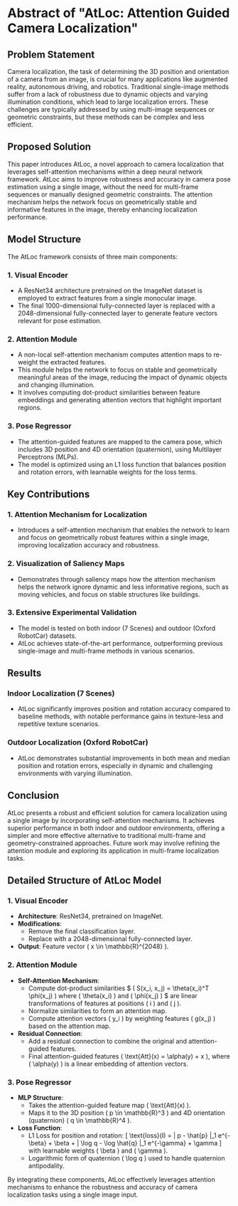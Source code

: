 # Abstract of "AtLoc: Attention Guided Camera Localization"

## Problem Statement

Camera localization, the task of determining the 3D position and orientation of a camera from an image, is crucial for many applications like augmented reality, autonomous driving, and robotics. Traditional single-image methods suffer from a lack of robustness due to dynamic objects and varying illumination conditions, which lead to large localization errors. These challenges are typically addressed by using multi-image sequences or geometric constraints, but these methods can be complex and less efficient.

## Proposed Solution

This paper introduces AtLoc, a novel approach to camera localization that leverages self-attention mechanisms within a deep neural network framework. AtLoc aims to improve robustness and accuracy in camera pose estimation using a single image, without the need for multi-frame sequences or manually designed geometric constraints. The attention mechanism helps the network focus on geometrically stable and informative features in the image, thereby enhancing localization performance.

## Model Structure

The AtLoc framework consists of three main components:

### 1. Visual Encoder

- A ResNet34 architecture pretrained on the ImageNet dataset is employed to extract features from a single monocular image.
- The final 1000-dimensional fully-connected layer is replaced with a 2048-dimensional fully-connected layer to generate feature vectors relevant for pose estimation.

### 2. Attention Module

- A non-local self-attention mechanism computes attention maps to re-weight the extracted features.
- This module helps the network to focus on stable and geometrically meaningful areas of the image, reducing the impact of dynamic objects and changing illumination.
- It involves computing dot-product similarities between feature embeddings and generating attention vectors that highlight important regions.

### 3. Pose Regressor

- The attention-guided features are mapped to the camera pose, which includes 3D position and 4D orientation (quaternion), using Multilayer Perceptrons (MLPs).
- The model is optimized using an L1 loss function that balances position and rotation errors, with learnable weights for the loss terms.

## Key Contributions

### 1. Attention Mechanism for Localization

- Introduces a self-attention mechanism that enables the network to learn and focus on geometrically robust features within a single image, improving localization accuracy and robustness.

### 2. Visualization of Saliency Maps

- Demonstrates through saliency maps how the attention mechanism helps the network ignore dynamic and less informative regions, such as moving vehicles, and focus on stable structures like buildings.

### 3. Extensive Experimental Validation

- The model is tested on both indoor (7 Scenes) and outdoor (Oxford RobotCar) datasets.
- AtLoc achieves state-of-the-art performance, outperforming previous single-image and multi-frame methods in various scenarios.

## Results

### Indoor Localization (7 Scenes)

- AtLoc significantly improves position and rotation accuracy compared to baseline methods, with notable performance gains in texture-less and repetitive texture scenarios.

### Outdoor Localization (Oxford RobotCar)

- AtLoc demonstrates substantial improvements in both mean and median position and rotation errors, especially in dynamic and challenging environments with varying illumination.

## Conclusion

AtLoc presents a robust and efficient solution for camera localization using a single image by incorporating self-attention mechanisms. It achieves superior performance in both indoor and outdoor environments, offering a simpler and more effective alternative to traditional multi-frame and geometry-constrained approaches. Future work may involve refining the attention module and exploring its application in multi-frame localization tasks.

## Detailed Structure of AtLoc Model

### 1. Visual Encoder

- **Architecture**: ResNet34, pretrained on ImageNet.
- **Modifications**:
  - Remove the final classification layer.
  - Replace with a 2048-dimensional fully-connected layer.
- **Output**: Feature vector \( x \in \mathbb{R}^{2048} \).

### 2. Attention Module

- **Self-Attention Mechanism**:
  - Compute dot-product similarities $ \( S(x_i, x_j) = \theta(x_i)^T \phi(x_j) \) where \( \theta(x_i) \) and \( \phi(x_j) \) $ are linear transformations of features at positions \( i \) and \( j \).
  - Normalize similarities to form an attention map.
  - Compute attention vectors \( y_i \) by weighting features \( g(x_j) \) based on the attention map.
- **Residual Connection**:
  - Add a residual connection to combine the original and attention-guided features.
  - Final attention-guided features \( \text{Att}(x) = \alpha(y) + x \), where \( \alpha(y) \) is a linear embedding of attention vectors.

### 3. Pose Regressor

- **MLP Structure**:
  - Takes the attention-guided feature map \( \text{Att}(x) \).
  - Maps it to the 3D position \( p \in \mathbb{R}^3 \) and 4D orientation (quaternion) \( q \in \mathbb{R}^4 \).
- **Loss Function**:
  - L1 Loss for position and rotation: 
    \[
    \text{loss}(I) = \| p - \hat{p} \|_1 e^{-\beta} + \beta + \| \log q - \log \hat{q} \|_1 e^{-\gamma} + \gamma
    \]
    with learnable weights \( \beta \) and \( \gamma \).
  - Logarithmic form of quaternion \( \log q \) used to handle quaternion antipodality.

By integrating these components, AtLoc effectively leverages attention mechanisms to enhance the robustness and accuracy of camera localization tasks using a single image input.
```
